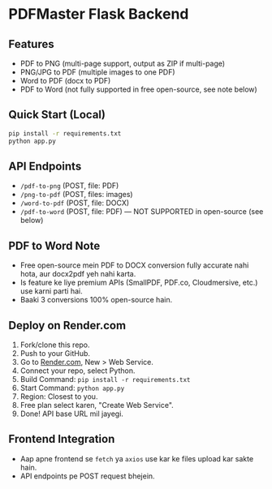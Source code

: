 # PDFMaster Flask Backend

## Features

- PDF to PNG (multi-page support, output as ZIP if multi-page)
- PNG/JPG to PDF (multiple images to one PDF)
- Word to PDF (docx to PDF)
- PDF to Word (not fully supported in free open-source, see note below)

## Quick Start (Local)

```sh
pip install -r requirements.txt
python app.py
```

## API Endpoints

- `/pdf-to-png` (POST, file: PDF)
- `/png-to-pdf` (POST, files: images)
- `/word-to-pdf` (POST, file: DOCX)
- `/pdf-to-word` (POST, file: PDF) — NOT SUPPORTED in open-source (see below)

## PDF to Word Note

- Free open-source mein PDF to DOCX conversion fully accurate nahi hota, aur docx2pdf yeh nahi karta.  
- Is feature ke liye premium APIs (SmallPDF, PDF.co, Cloudmersive, etc.) use karni parti hai.  
- Baaki 3 conversions 100% open-source hain.

## Deploy on Render.com

1. Fork/clone this repo.
2. Push to your GitHub.
3. Go to [Render.com](https://render.com), New > Web Service.
4. Connect your repo, select Python.
5. Build Command: `pip install -r requirements.txt`
6. Start Command: `python app.py`
7. Region: Closest to you.
8. Free plan select karen, "Create Web Service".
9. Done! API base URL mil jayegi.

## Frontend Integration

- Aap apne frontend se `fetch` ya `axios` use kar ke files upload kar sakte hain.
- API endpoints pe POST request bhejein.
